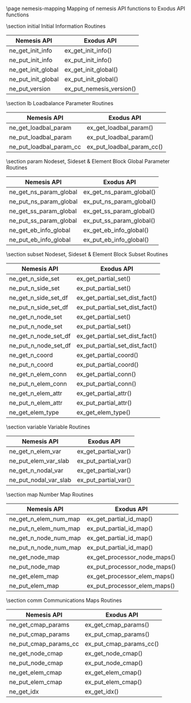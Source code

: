\page nemesis-mapping Mapping of nemesis API functions to Exodus API functions

\section initial Initial Information Routines

Nemesis API	      |      Exodus API
----------------------|------------------------------
ne_get_init_info      |      ex_get_init_info()
ne_put_init_info      |      ex_put_init_info()
ne_get_init_global    |      ex_get_init_global()
ne_put_init_global    |      ex_put_init_global()
ne_put_version        |      ex_put_nemesis_version()

\section lb Loadbalance Parameter Routines

Nemesis API	      |      Exodus API
----------------------|------------------------------
ne_get_loadbal_param  |       ex_get_loadbal_param()
ne_put_loadbal_param  |       ex_put_loadbal_param()
ne_put_loadbal_param_cc |     ex_put_loadbal_param_cc()

\section param Nodeset, Sideset & Element Block Global Parameter Routines

Nemesis API	        |      Exodus API
------------------------|------------------------------
ne_get_ns_param_global  |     ex_get_ns_param_global()
ne_put_ns_param_global  |     ex_put_ns_param_global()
ne_get_ss_param_global  |     ex_get_ss_param_global()
ne_put_ss_param_global  |     ex_put_ss_param_global()
ne_get_eb_info_global   |     ex_get_eb_info_global()
ne_put_eb_info_global   |     ex_put_eb_info_global()

\section subset Nodeset, Sideset & Element Block Subset Routines

Nemesis API	        |      Exodus API
------------------------|------------------------------
ne_get_n_side_set       |       ex_get_partial_set()
ne_put_n_side_set       |     ex_put_partial_set()
ne_get_n_side_set_df    |     ex_get_partial_set_dist_fact()
ne_put_n_side_set_df    |     ex_put_partial_set_dist_fact()
ne_get_n_node_set       |     ex_get_partial_set()
ne_put_n_node_set       |     ex_put_partial_set()
ne_get_n_node_set_df    |     ex_get_partial_set_dist_fact()
ne_put_n_node_set_df    |     ex_put_partial_set_dist_fact()
ne_get_n_coord          |     ex_get_partial_coord()
ne_put_n_coord          |     ex_put_partial_coord()
ne_get_n_elem_conn      |     ex_get_partial_conn()
ne_put_n_elem_conn      |     ex_put_partial_conn()
ne_get_n_elem_attr      |     ex_get_partial_attr()
ne_put_n_elem_attr      |     ex_put_partial_attr()
ne_get_elem_type        |     ex_get_elem_type()

\section variable Variable Routines

Nemesis API	        |      Exodus API
------------------------|------------------------------
ne_get_n_elem_var       |     ex_get_partial_var()
ne_put_elem_var_slab    |     ex_put_partial_var()
ne_get_n_nodal_var      |     ex_get_partial_var()
ne_put_nodal_var_slab   |     ex_put_partial_var()

\section map Number Map Routines

Nemesis API	        |      Exodus API
------------------------|------------------------------
ne_get_n_elem_num_map   |     ex_get_partial_id_map()
ne_put_n_elem_num_map   |     ex_put_partial_id_map()
ne_get_n_node_num_map   |     ex_get_partial_id_map()
ne_put_n_node_num_map   |     ex_put_partial_id_map()
ne_get_node_map         |     ex_get_processor_node_maps()
ne_put_node_map         |     ex_put_processor_node_maps()
ne_get_elem_map         |     ex_get_processor_elem_maps()
ne_put_elem_map         |     ex_put_processor_elem_maps()

\section comm  Communications Maps Routines

Nemesis API	      |      Exodus API
----------------------|------------------------------
ne_get_cmap_params     |      ex_get_cmap_params()
ne_put_cmap_params      |     ex_put_cmap_params()
ne_put_cmap_params_cc   |     ex_put_cmap_params_cc()
ne_get_node_cmap        |     ex_get_node_cmap()
ne_put_node_cmap        |     ex_put_node_cmap()
ne_get_elem_cmap        |     ex_get_elem_cmap()
ne_put_elem_cmap        |     ex_put_elem_cmap()
ne_get_idx              |     ex_get_idx()

